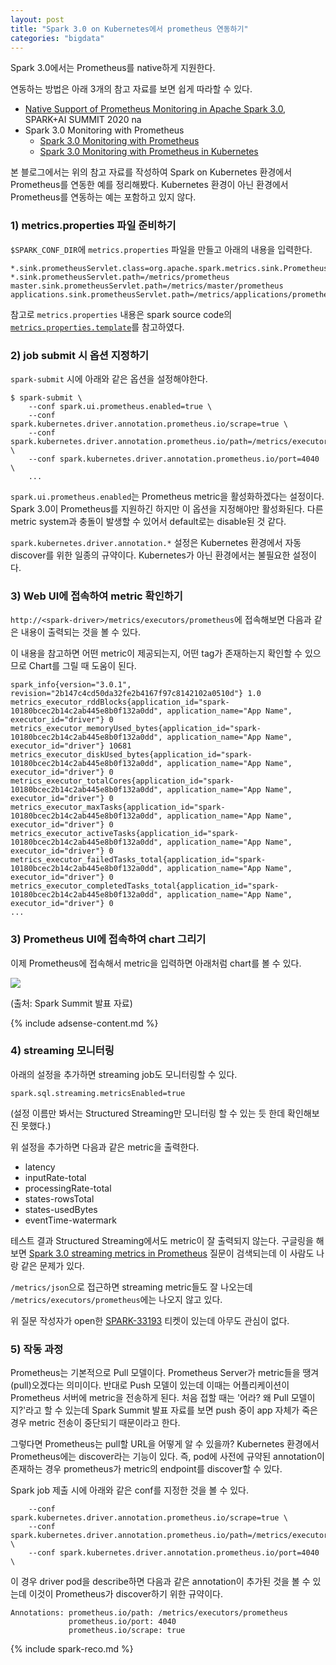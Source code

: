 ```yaml
---
layout: post
title: "Spark 3.0 on Kubernetes에서 prometheus 연동하기"
categories: "bigdata"
---
```


Spark 3.0에서는 Prometheus를 native하게 지원한다.

연동하는 방법은 아래 3개의 참고 자료를 보면 쉽게 따라할 수 있다.

- [Native Support of Prometheus Monitoring in Apache Spark 3.0](https://databricks.com/session_na20/native-support-of-prometheus-monitoring-in-apache-spark-3-0), SPARK+AI SUMMIT 2020 na
- Spark 3.0 Monitoring with Prometheus
    - [Spark 3.0 Monitoring with Prometheus](https://dzlab.github.io/bigdata/2020/07/03/spark3-monitoring-1/)
    - [Spark 3.0 Monitoring with Prometheus in Kubernetes](https://dzlab.github.io/bigdata/2020/07/03/spark3-monitoring-2/)

본 블로그에서는 위의 참고 자료를 작성하여 Spark on Kubernetes 환경에서 Prometheus를 연동한 예를 정리해봤다. Kubernetes 환경이 아닌 환경에서 Prometheus를 연동하는 예는 포함하고 있지 않다.

### 1) metrics.properties 파일 준비하기

`$SPARK_CONF_DIR`에 `metrics.properties` 파일을 만들고 아래의 내용을 입력한다.

```
*.sink.prometheusServlet.class=org.apache.spark.metrics.sink.PrometheusServlet
*.sink.prometheusServlet.path=/metrics/prometheus
master.sink.prometheusServlet.path=/metrics/master/prometheus
applications.sink.prometheusServlet.path=/metrics/applications/prometheus
```

참고로 `metrics.properties` 내용은 spark source code의 [`metrics.properties.template`](https://github.com/apache/spark/blob/master/conf/metrics.properties.template)를 참고하였다.

### 2) job submit 시 옵션 지정하기

`spark-submit` 시에 아래와 같은 옵션을 설정해야한다.

```console
$ spark-submit \
    --conf spark.ui.prometheus.enabled=true \
    --conf spark.kubernetes.driver.annotation.prometheus.io/scrape=true \
    --conf spark.kubernetes.driver.annotation.prometheus.io/path=/metrics/executors/prometheus \
    --conf spark.kubernetes.driver.annotation.prometheus.io/port=4040 \
	...
```

`spark.ui.prometheus.enabled`는 Prometheus metric을 활성화하겠다는 설정이다. Spark 3.0이 Prometheus를 지원하긴 하지만 이 옵션을 지정해야만 활성화된다. 다른 metric system과 충돌이 발생할 수 있어서 default로는 disable된 것 같다.

`spark.kubernetes.driver.annotation.*` 설정은 Kubernetes 환경에서 자동 discover를 위한 일종의 규약이다. Kubernetes가 아닌 환경에서는 불필요한 설정이다.

### 3) Web UI에 접속하여 metric 확인하기

`http://<spark-driver>/metrics/executors/prometheus`에 접속해보면 다음과 같은 내용이 출력되는 것을 볼 수 있다.

이 내용을 참고하면 어떤 metric이 제공되는지, 어떤 tag가 존재하는지 확인할 수 있으므로 Chart를 그릴 때 도움이 된다.

```
spark_info{version="3.0.1", revision="2b147c4cd50da32fe2b4167f97c8142102a0510d"} 1.0
metrics_executor_rddBlocks{application_id="spark-10180bcec2b14c2ab445e8b0f132a0dd", application_name="App Name", executor_id="driver"} 0
metrics_executor_memoryUsed_bytes{application_id="spark-10180bcec2b14c2ab445e8b0f132a0dd", application_name="App Name", executor_id="driver"} 10681
metrics_executor_diskUsed_bytes{application_id="spark-10180bcec2b14c2ab445e8b0f132a0dd", application_name="App Name", executor_id="driver"} 0
metrics_executor_totalCores{application_id="spark-10180bcec2b14c2ab445e8b0f132a0dd", application_name="App Name", executor_id="driver"} 0
metrics_executor_maxTasks{application_id="spark-10180bcec2b14c2ab445e8b0f132a0dd", application_name="App Name", executor_id="driver"} 0
metrics_executor_activeTasks{application_id="spark-10180bcec2b14c2ab445e8b0f132a0dd", application_name="App Name", executor_id="driver"} 0
metrics_executor_failedTasks_total{application_id="spark-10180bcec2b14c2ab445e8b0f132a0dd", application_name="App Name", executor_id="driver"} 0
metrics_executor_completedTasks_total{application_id="spark-10180bcec2b14c2ab445e8b0f132a0dd", application_name="App Name", executor_id="driver"} 0
...
```

### 3) Prometheus UI에 접속하여 chart 그리기

이제 Prometheus에 접속해서 metric을 입력하면 아래처럼 chart를 볼 수 있다.

<img src="https://i.imgur.com/rMufzor.png" />

(출처: Spark Summit 발표 자료)

{% include adsense-content.md %}

### 4) streaming 모니터링

아래의 설정을 추가하면 streaming job도 모니터링할 수 있다.

```
spark.sql.streaming.metricsEnabled=true
```

(설정 이름만 봐서는 Structured Streaming만 모니터링 할 수 있는 듯 한데 확인해보진 못했다.)

위 설정을 추가하면 다음과 같은 metric을 출력한다.

- latency
- inputRate-total
- processingRate-total
- states-rowsTotal
- states-usedBytes
- eventTime-watermark

테스트 결과 Structured Streaming에서도 metric이 잘 출력되지 않는다. 구글링을 해보면 [Spark 3.0 streaming metrics in Prometheus](https://stackoverflow.com/q/64436497/2930152) 질문이 검색되는데 이 사람도 나랑 같은 문제가 있다.

`/metrics/json`으로 접근하면 streaming metric들도 잘 나오는데 `/metrics/executors/prometheus`에는 나오지 않고 있다.

위 질문 작성자가 open한 [SPARK-33193](https://issues.apache.org/jira/browse/SPARK-33194) 티켓이 있는데 아무도 관심이 없다.

### 5) 작동 과정

Prometheus는 기본적으로 Pull 모델이다. Prometheus Server가 metric들을 땡겨(pull)오겠다는 의미이다. 반대로 Push 모델이 있는데 이때는 어플리케이션이 Prometheus 서버에 metric을 전송하게 된다. 처음 접할 때는 '어라? 왜 Pull 모델이지?'라고 할 수 있는데 Spark Summit 발표 자료를 보면 push 중이 app 자체가 죽은 경우 metric 전송이 중단되기 때문이라고 한다.

그렇다면 Prometheus는 pull할 URL을 어떻게 알 수 있을까? Kubernetes 환경에서 Prometheus에는 discover라는 기능이 있다. 즉, pod에 사전에 규약된 annotation이 존재하는 경우 prometheus가 metric의 endpoint를 discover할 수 있다.

Spark job 제출 시에 아래와 같은 conf를 지정한 것을 볼 수 있다.

```
    --conf spark.kubernetes.driver.annotation.prometheus.io/scrape=true \
    --conf spark.kubernetes.driver.annotation.prometheus.io/path=/metrics/executors/prometheus \
    --conf spark.kubernetes.driver.annotation.prometheus.io/port=4040 \
```

이 경우 driver pod을 describe하면 다음과 같은 annotation이 추가된 것을 볼 수 있는데 이것이 Prometheus가 discover하기 위한 규약이다.

```
Annotations: prometheus.io/path: /metrics/executors/prometheus
             prometheus.io/port: 4040
             prometheus.io/scrape: true
```

{% include spark-reco.md %}
